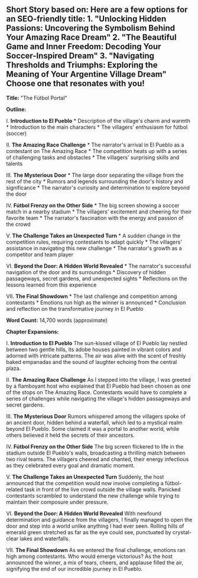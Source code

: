 ## Short Story based on: Here are a few options for an SEO-friendly title:  1. **"Unlocking Hidden Passions: Uncovering the Symbolism Behind Your Amazing Race Dream"** 2. **"The Beautiful Game and Inner Freedom: Decoding Your Soccer-Inspired Dream"** 3. **"Navigating Thresholds and Triumphs: Exploring the Meaning of Your Argentine Village Dream"**  Choose one that resonates with you!

**Title:** "The Fútbol Portal"

**Outline:**

I. **Introduction to El Pueblo**
	* Description of the village's charm and warmth
	* Introduction to the main characters
	* The villagers' enthusiasm for fútbol (soccer)

II. **The Amazing Race Challenge**
	* The narrator's arrival in El Pueblo as a contestant on The Amazing Race
	* The competition heats up with a series of challenging tasks and obstacles
	* The villagers' surprising skills and talents

III. **The Mysterious Door**
	* The large door separating the village from the rest of the city
	* Rumors and legends surrounding the door's history and significance
	* The narrator's curiosity and determination to explore beyond the door

IV. **Fútbol Frenzy on the Other Side**
	* The big screen showing a soccer match in a nearby stadium
	* The villagers' excitement and cheering for their favorite team
	* The narrator's fascination with the energy and passion of the crowd

V. **The Challenge Takes an Unexpected Turn**
	* A sudden change in the competition rules, requiring contestants to adapt quickly
	* The villagers' assistance in navigating this new challenge
	* The narrator's growth as a competitor and team player

VI. **Beyond the Door: A Hidden World Revealed**
	* The narrator's successful navigation of the door and its surroundings
	* Discovery of hidden passageways, secret gardens, and unexpected sights
	* Reflections on the lessons learned from this experience

VII. **The Final Showdown**
	* The last challenge and competition among contestants
	* Emotions run high as the winner is announced
	* Conclusion and reflection on the transformative journey in El Pueblo

**Word Count:** 14,700 words (approximate)

**Chapter Expansions:**

I. **Introduction to El Pueblo**
The sun-kissed village of El Pueblo lay nestled between two gentle hills, its adobe houses painted in vibrant colors and adorned with intricate patterns. The air was alive with the scent of freshly baked empanadas and the sound of laughter echoing from the central plaza.

II. **The Amazing Race Challenge**
As I stepped into the village, I was greeted by a flamboyant host who explained that El Pueblo had been chosen as one of the stops on The Amazing Race. Contestants would have to complete a series of challenges while navigating the village's hidden passageways and secret gardens.

III. **The Mysterious Door**
Rumors whispered among the villagers spoke of an ancient door, hidden behind a waterfall, which led to a mystical realm beyond El Pueblo. Some claimed it was a portal to another world, while others believed it held the secrets of their ancestors.

IV. **Fútbol Frenzy on the Other Side**
The big screen flickered to life in the stadium outside El Pueblo's walls, broadcasting a thrilling match between two rival teams. The villagers cheered and chanted, their energy infectious as they celebrated every goal and dramatic moment.

V. **The Challenge Takes an Unexpected Turn**
Suddenly, the host announced that the competition would now involve completing a fútbol-related task in front of the live crowd outside the village walls. Panicked contestants scrambled to understand the new challenge while trying to maintain their composure under pressure.

VI. **Beyond the Door: A Hidden World Revealed**
With newfound determination and guidance from the villagers, I finally managed to open the door and step into a world unlike anything I had ever seen. Rolling hills of emerald green stretched as far as the eye could see, punctuated by crystal-clear lakes and waterfalls.

VII. **The Final Showdown**
As we entered the final challenge, emotions ran high among contestants. Who would emerge victorious? As the host announced the winner, a mix of tears, cheers, and applause filled the air, signifying the end of our incredible journey in El Pueblo.